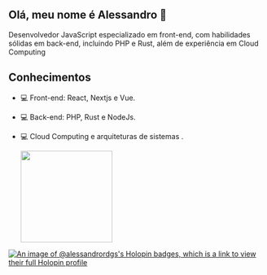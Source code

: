 ## Olá, meu nome é Alessandro 👋

Desenvolvedor JavaScript especializado em front-end, com habilidades sólidas em back-end, incluindo PHP e Rust, além de experiência em Cloud Computing

## Conhecimentos

- :computer: Front-end: React, Nextjs e Vue.
- :computer: Back-end: PHP, Rust e NodeJs.
- :computer: Cloud Computing e arquiteturas de sistemas .

  <img height="180em" src="https://github-readme-stats.vercel.app/api/top-langs/?username=alessandrordgs&layout=compact&langs_count=16&theme=chartreuse-dark"/>


[![An image of @alessandrordgs's Holopin badges, which is a link to view their full Holopin profile](https://holopin.me/alessandrordgs)](https://holopin.io/@alessandrordgs)
